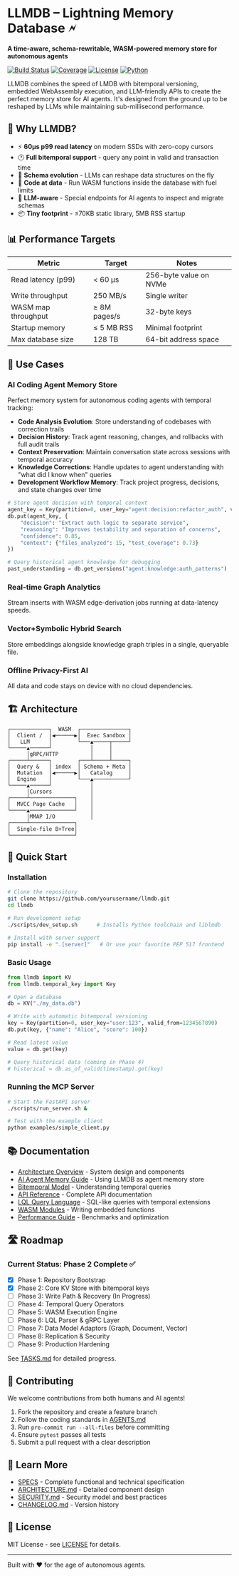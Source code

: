 # LLMDB – Lightning Memory Database 🗲

**A time-aware, schema-rewritable, WASM-powered memory store for autonomous agents**

[![Build Status](https://img.shields.io/badge/build-passing-brightgreen.svg)](https://github.com/yourusername/llmdb/actions)
[![Coverage](https://img.shields.io/badge/coverage-85%25-green.svg)](https://codecov.io/gh/yourusername/llmdb)
[![License](https://img.shields.io/badge/license-MIT-blue.svg)](LICENSE)
[![Python](https://img.shields.io/badge/python-3.9+-blue.svg)](https://www.python.org/downloads/)

LLMDB combines the speed of LMDB with bitemporal versioning, embedded WebAssembly execution, and LLM-friendly APIs to create the perfect memory store for AI agents. It's designed from the ground up to be reshaped by LLMs while maintaining sub-millisecond performance.

## 🚀 Why LLMDB?

- ⚡ **60µs p99 read latency** on modern SSDs with zero-copy cursors
- 🕐 **Full bitemporal support** - query any point in valid and transaction time
- 🧩 **Schema evolution** - LLMs can reshape data structures on the fly
- 🚀 **Code at data** - Run WASM functions inside the database with fuel limits
- 🤖 **LLM-aware** - Special endpoints for AI agents to inspect and migrate schemas
- 📦 **Tiny footprint** - ≤70KB static library, 5MB RSS startup

## 📊 Performance Targets

| Metric | Target | Notes |
|--------|--------|-------|
| Read latency (p99) | < 60 µs | 256-byte value on NVMe |
| Write throughput | 250 MB/s | Single writer |
| WASM map throughput | ≥ 8M pages/s | 32-byte keys |
| Startup memory | ≤ 5 MB RSS | Minimal footprint |
| Max database size | 128 TB | 64-bit address space |

## 🎯 Use Cases

### AI Coding Agent Memory Store
Perfect memory system for autonomous coding agents with temporal tracking:

- **Code Analysis Evolution**: Store understanding of codebases with correction trails
- **Decision History**: Track agent reasoning, changes, and rollbacks with full audit trails
- **Context Preservation**: Maintain conversation state across sessions with temporal accuracy
- **Knowledge Corrections**: Handle updates to agent understanding with "what did I know when" queries
- **Development Workflow Memory**: Track project progress, decisions, and state changes over time

```python
# Store agent decision with temporal context
agent_key = Key(partition=0, user_key="agent:decision:refactor_auth", valid_from=timestamp)
db.put(agent_key, {
    "decision": "Extract auth logic to separate service",
    "reasoning": "Improves testability and separation of concerns",
    "confidence": 0.85,
    "context": {"files_analyzed": 15, "test_coverage": 0.73}
})

# Query historical agent knowledge for debugging
past_understanding = db.get_versions("agent:knowledge:auth_patterns")
```

### Real-time Graph Analytics
Stream inserts with WASM edge-derivation jobs running at data-latency speeds.

### Vector+Symbolic Hybrid Search
Store embeddings alongside knowledge graph triples in a single, queryable file.

### Offline Privacy-First AI
All data and code stays on device with no cloud dependencies.

## 🏗️ Architecture

```
┌────────────┐  WASM  ┌───────────────┐
│  Client /  │◀──────▶│  Exec Sandbox │
│   LLM      │        └───▲─────┬─────┘
└─────▲──────┘            │     │
      │gRPC/HTTP          │     │
┌─────┴──────┐        ┌───┴─────┴─────┐
│  Query &   │ index  │ Schema + Meta │
│  Mutation  │◀──────▶│   Catalog     │
│  Engine    │        └───▲───────────┘
└─────▲──────┘            │
      │Cursors            │
┌─────┴──────────────┐    │
│  MVCC Page Cache   │    │
└─────▲──────────────┘    │
      │MMAP I/O           │
┌─────┴──────────────┐
│  Single-file B+Tree│
└────────────────────┘
```

## 🚦 Quick Start

### Installation

```bash
# Clone the repository
git clone https://github.com/yourusername/llmdb.git
cd llmdb

# Run development setup
./scripts/dev_setup.sh      # Installs Python toolchain and liblmdb

# Install with server support
pip install -e ".[server]"   # Or use your favorite PEP 517 frontend
```

### Basic Usage

```python
from llmdb import KV
from llmdb.temporal_key import Key

# Open a database
db = KV("./my_data.db")

# Write with automatic bitemporal versioning
key = Key(partition=0, user_key="user:123", valid_from=1234567890)
db.put(key, {"name": "Alice", "score": 100})

# Read latest value
value = db.get(key)

# Query historical data (coming in Phase 4)
# historical = db.as_of_valid(timestamp).get(key)
```

### Running the MCP Server

```bash
# Start the FastAPI server
./scripts/run_server.sh &

# Test with the example client
python examples/simple_client.py
```

## 📚 Documentation

- [Architecture Overview](docs/architecture.md) - System design and components
- [AI Agent Memory Guide](docs/agent-memory.md) - Using LLMDB as agent memory store
- [Bitemporal Model](docs/bitemporal.md) - Understanding temporal queries
- [API Reference](docs/api/index.md) - Complete API documentation
- [LQL Query Language](docs/api/lql.md) - SQL-like queries with temporal extensions
- [WASM Modules](docs/wasm-modules.md) - Writing embedded functions
- [Performance Guide](PERFORMANCE.md) - Benchmarks and optimization

## 🛣️ Roadmap

### Current Status: Phase 2 Complete ✅

- [x] Phase 1: Repository Bootstrap
- [x] Phase 2: Core KV Store with bitemporal keys
- [ ] Phase 3: Write Path & Recovery (In Progress)
- [ ] Phase 4: Temporal Query Operators
- [ ] Phase 5: WASM Execution Engine
- [ ] Phase 6: LQL Parser & gRPC Layer
- [ ] Phase 7: Data Model Adaptors (Graph, Document, Vector)
- [ ] Phase 8: Replication & Security
- [ ] Phase 9: Production Hardening

See [TASKS.md](TASKS.md) for detailed progress.

## 🤝 Contributing

We welcome contributions from both humans and AI agents! 

1. Fork the repository and create a feature branch
2. Follow the coding standards in [AGENTS.md](AGENTS.md)
3. Run `pre-commit run --all-files` before committing
4. Ensure `pytest` passes all tests
5. Submit a pull request with a clear description

## 📖 Learn More

- [SPECS](SPECS) - Complete functional and technical specification
- [ARCHITECTURE.md](ARCHITECTURE.md) - Detailed component design
- [SECURITY.md](SECURITY.md) - Security model and best practices
- [CHANGELOG.md](CHANGELOG.md) - Version history

## 📄 License

MIT License - see [LICENSE](LICENSE) for details.

---

Built with ❤️ for the age of autonomous agents.